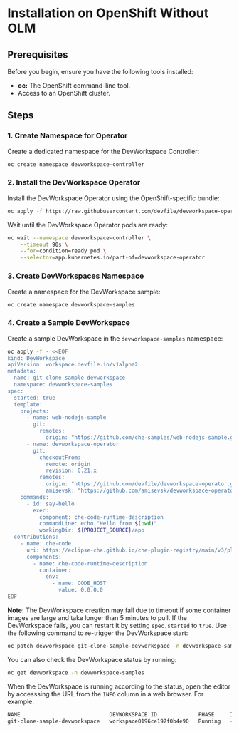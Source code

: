 # Installation on OpenShift Without OLM

## Prerequisites

Before you begin, ensure you have the following tools installed:

* **oc:** The OpenShift command-line tool.
* Access to an OpenShift cluster.

## Steps

### 1. Create Namespace for Operator

Create a dedicated namespace for the DevWorkspace Controller:

```sh
oc create namespace devworkspace-controller
```

### 2. Install the DevWorkspace Operator

Install the DevWorkspace Operator using the OpenShift-specific bundle:

```sh
oc apply -f https://raw.githubusercontent.com/devfile/devworkspace-operator/refs/heads/main/deploy/deployment/openshift/combined.yaml
```

Wait until the DevWorkspace Operator pods are ready:

```sh
oc wait --namespace devworkspace-controller \
    --timeout 90s \
    --for=condition=ready pod \
    --selector=app.kubernetes.io/part-of=devworkspace-operator
```

### 3. Create DevWorkspaces Namespace

Create a namespace for the DevWorkspace sample:

```sh
oc create namespace devworkspace-samples
```

### 4. Create a Sample DevWorkspace

Create a sample DevWorkspace in the `devworkspace-samples` namespace:

```sh
oc apply -f - <<EOF
kind: DevWorkspace
apiVersion: workspace.devfile.io/v1alpha2
metadata:
  name: git-clone-sample-devworkspace
  namespace: devworkspace-samples
spec:
  started: true
  template:
    projects:
      - name: web-nodejs-sample
        git:
          remotes:
            origin: "https://github.com/che-samples/web-nodejs-sample.git"
      - name: devworkspace-operator
        git:
          checkoutFrom:
            remote: origin
            revision: 0.21.x
          remotes:
            origin: "https://github.com/devfile/devworkspace-operator.git"
            amisevsk: "https://github.com/amisevsk/devworkspace-operator.git"
    commands:
      - id: say-hello
        exec:
          component: che-code-runtime-description
          commandLine: echo "Hello from $(pwd)"
          workingDir: ${PROJECT_SOURCE}/app
  contributions:
    - name: che-code
      uri: https://eclipse-che.github.io/che-plugin-registry/main/v3/plugins/che-incubator/che-code/latest/devfile.yaml
      components:
        - name: che-code-runtime-description
          container:
            env:
              - name: CODE_HOST
                value: 0.0.0.0
EOF
```

**Note:** The DevWorkspace creation may fail due to timeout if some container images are large and take longer than 5 minutes to pull. If the DevWorkspace fails, you can restart it by setting `spec.started` to `true`. Use the following command to re-trigger the DevWorkspace start:

```sh
oc patch devworkspace git-clone-sample-devworkspace -n devworkspace-samples --type merge -p '{"spec": {"started": true}}'
```

You can also check the DevWorkspace status by running:

```sh
oc get devworkspace -n devworkspace-samples
```

When the DevWorkspace is running according to the status, open the editor by accesssing the URL from the `INFO` column in a web browser. For example:

```sh
NAME                            DEVWORKSPACE ID             PHASE     INFO
git-clone-sample-devworkspace   workspace0196ce197f0b4e90   Running   <URL>
```
